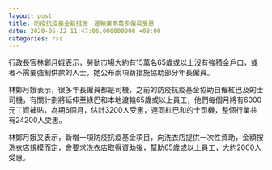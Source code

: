 ```yaml
---
layout: post
title: 防疫抗疫基金新措施　運輸業兩萬多僱員受惠
date: 2020-05-12 11:47:06.000000000 +08:00
categories: rss
---
```


行政長官林鄭月娥表示，勞動市場大約有15萬名65歲或以上沒有強積金戶口，或者不需要強制供款的人士，她公布兩項新措施協助部分年長僱員。

林鄭月娥表示，很多年長僱員都是司機，之前的防疫抗疫基金協助自僱紅巴及的士司機，有關計劃將延伸至綠巴和本地渡輪65歲或以上員工，他們每個月將有6000元工資補貼，為期6個月，估計3200人受惠，連同紅巴和的士司機，整個行業共有24200人受惠。

林鄭月娥又表示，新增一項防疫抗疫基金項目，向洗衣店提供一次性資助，金額按洗衣店規模而定，會要求洗衣店取得資助後，幫助65歲或以上員工，大約2000人受惠。

